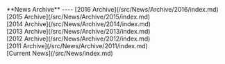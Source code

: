 <div class='linkbox'>**News Archive**
----
[2016 Archive](/src/News/Archive/2016/index.md)<br />
[2015 Archive](/src/News/Archive/2015/index.md)<br />
[2014 Archive](/src/News/Archive/2014/index.md)<br />
[2013 Archive](/src/News/Archive/2013/index.md)<br />
[2012 Archive](/src/News/Archive/2012/index.md)<br />
[2011 Archive](/src/News/Archive/2011/index.md)<br />
[Current News](/src/News/index.md)
</div>
